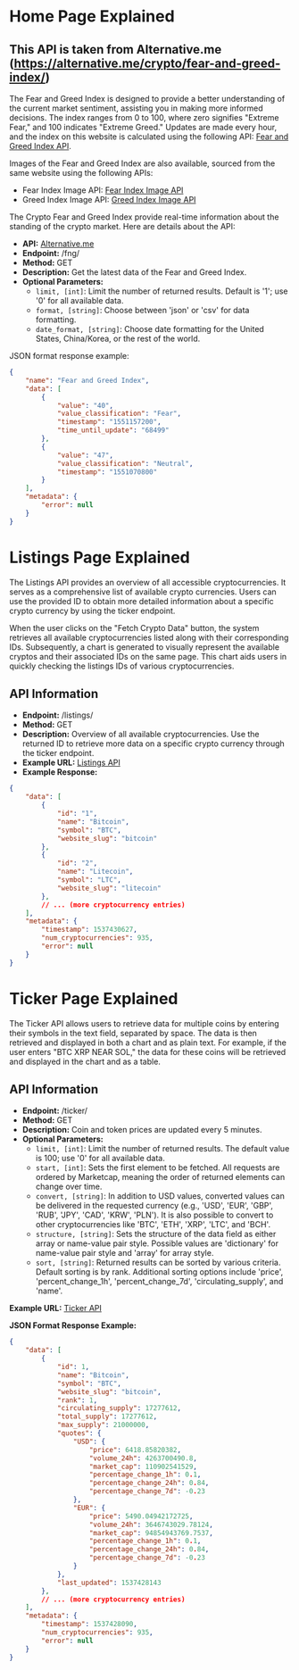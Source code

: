 # Home Page Explained

## This API is taken from Alternative.me (https://alternative.me/crypto/fear-and-greed-index/)
The Fear and Greed Index is designed to provide a better understanding of the current market sentiment, assisting you in making more informed decisions. The index ranges from 0 to 100, where zero signifies "Extreme Fear," and 100 indicates "Extreme Greed." Updates are made every hour, and the index on this website is calculated using the following API: [Fear and Greed Index API](https://api.alternative.me/fng/).

Images of the Fear and Greed Index are also available, sourced from the same website using the following APIs:

- Fear Index Image API: [Fear Index Image API](https://alternative.me/images/fng/crypto-fear-and-greed-index-2020-5-13.png)
- Greed Index Image API: [Greed Index Image API](https://alternative.me/images/fng/crypto-fear-and-greed-index-2020-5-13.png)

The Crypto Fear and Greed Index provide real-time information about the standing of the crypto market. Here are details about the API:

- **API:** [Alternative.me](https://api.alternative.me/)
- **Endpoint:** /fng/
- **Method:** GET
- **Description:** Get the latest data of the Fear and Greed Index.
- **Optional Parameters:**
  - `limit, [int]`: Limit the number of returned results. Default is '1'; use '0' for all available data.
  - `format, [string]`: Choose between 'json' or 'csv' for data formatting.
  - `date_format, [string]`: Choose date formatting for the United States, China/Korea, or the rest of the world.

JSON format response example:

```json
{
    "name": "Fear and Greed Index",
    "data": [
        {
            "value": "40",
            "value_classification": "Fear",
            "timestamp": "1551157200",
            "time_until_update": "68499"
        },
        {
            "value": "47",
            "value_classification": "Neutral",
            "timestamp": "1551070800"
        }
    ],
    "metadata": {
        "error": null
    }
}
```

# Listings Page Explained

The Listings API provides an overview of all accessible cryptocurrencies. It serves as a comprehensive list of available crypto currencies. Users can use the provided ID to obtain more detailed information about a specific crypto currency by using the ticker endpoint.

When the user clicks on the "Fetch Crypto Data" button, the system retrieves all available cryptocurrencies listed along with their corresponding IDs. Subsequently, a chart is generated to visually represent the available cryptos and their associated IDs on the same page. This chart aids users in quickly checking the listings IDs of various cryptocurrencies.

## API Information

- **Endpoint:** /listings/
- **Method:** GET
- **Description:** Overview of all available cryptocurrencies. Use the returned ID to retrieve more data on a specific crypto currency through the ticker endpoint.
- **Example URL:** [Listings API](https://api.alternative.me/v2/listings/)
- **Example Response:**

```json
{
    "data": [
        {
            "id": "1",
            "name": "Bitcoin",
            "symbol": "BTC",
            "website_slug": "bitcoin"
        },
        {
            "id": "2",
            "name": "Litecoin",
            "symbol": "LTC",
            "website_slug": "litecoin"
        },
        // ... (more cryptocurrency entries)
    ],
    "metadata": {
        "timestamp": 1537430627,
        "num_cryptocurrencies": 935,
        "error": null
    }
}
```

# Ticker Page Explained

The Ticker API allows users to retrieve data for multiple coins by entering their symbols in the text field, separated by space. The data is then retrieved and displayed in both a chart and as plain text. For example, if the user enters "BTC XRP NEAR SOL," the data for these coins will be retrieved and displayed in the chart and as a table.

## API Information

- **Endpoint:** /ticker/
- **Method:** GET
- **Description:** Coin and token prices are updated every 5 minutes.
- **Optional Parameters:**
  - `limit, [int]`: Limit the number of returned results. The default value is 100; use '0' for all available data.
  - `start, [int]`: Sets the first element to be fetched. All requests are ordered by Marketcap, meaning the order of returned elements can change over time.
  - `convert, [string]`: In addition to USD values, converted values can be delivered in the requested currency (e.g., 'USD', 'EUR', 'GBP', 'RUB', 'JPY', 'CAD', 'KRW', 'PLN'). It is also possible to convert to other cryptocurrencies like 'BTC', 'ETH', 'XRP', 'LTC', and 'BCH'.
  - `structure, [string]`: Sets the structure of the data field as either array or name-value pair style. Possible values are 'dictionary' for name-value pair style and 'array' for array style.
  - `sort, [string]`: Returned results can be sorted by various criteria. Default sorting is by rank. Additional sorting options include 'price', 'percent_change_1h', 'percent_change_7d', 'circulating_supply', and 'name'.

**Example URL:** [Ticker API](https://api.alternative.me/v2/ticker/)

**JSON Format Response Example:**

```json
{
    "data": [
        {
            "id": 1,
            "name": "Bitcoin",
            "symbol": "BTC",
            "website_slug": "bitcoin",
            "rank": 1,
            "circulating_supply": 17277612,
            "total_supply": 17277612,
            "max_supply": 21000000,
            "quotes": {
                "USD": {
                    "price": 6418.85820382,
                    "volume_24h": 4263700490.8,
                    "market_cap": 110902541529,
                    "percentage_change_1h": 0.1,
                    "percentage_change_24h": 0.84,
                    "percentage_change_7d": -0.23
                },
                "EUR": {
                    "price": 5490.04942172725,
                    "volume_24h": 3646743029.78124,
                    "market_cap": 94854943769.7537,
                    "percentage_change_1h": 0.1,
                    "percentage_change_24h": 0.84,
                    "percentage_change_7d": -0.23
                }
            },
            "last_updated": 1537428143
        },
        // ... (more cryptocurrency entries)
    ],
    "metadata": {
        "timestamp": 1537428090,
        "num_cryptocurrencies": 935,
        "error": null
    }
}
```
